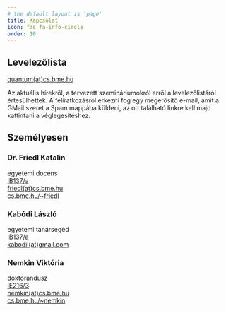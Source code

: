 ```yaml
---
# the default layout is 'page'
title: Kapcsolat
icon: fas fa-info-circle
order: 10
---
```


## Levelezőlista

[quantum(at)cs.bme.hu](https://www.cs.bme.hu/mailman3/postorius/lists/quantum.cs.bme.hu/)

Az aktuális hírekről, a tervezett szemináriumokról erről a levelezőlistáról értesülhettek.
A feliratkozásról érkezni fog egy megerősítő e-mail, amit a GMail szeret a Spam mappába küldeni,
az ott található linkre kell majd kattintani a véglegesítéshez.

## Személyesen

### Dr. Friedl Katalin

egyetemi docens  
[IB137/a](http://www.szit.bme.hu/rolunk/kapcsolat.html)  
[friedl(at)cs.bme.hu](mailto:friedl@cs.bme.hu)  
[cs.bme.hu/~friedl](https://cs.bme.hu/~friedl)

### Kabódi László

egyetemi tanársegéd  
[IB137/a](http://www.szit.bme.hu/rolunk/kapcsolat.html)  
[kabodil(at)gmail.com](mailto:kabodil@gmail.com)

### Nemkin Viktória

doktorandusz  
[IE216/3](http://www.szit.bme.hu/rolunk/kapcsolat.html)  
[nemkin(at)cs.bme.hu](mailto:nemkin@cs.bme.hu)  
[cs.bme.hu/~nemkin](https://cs.bme.hu/~nemkin)
